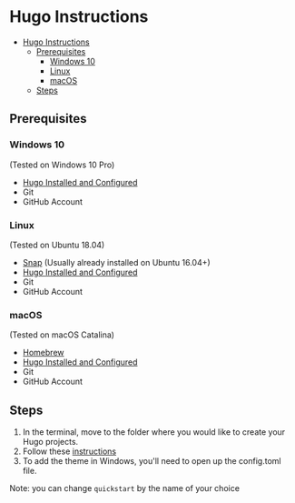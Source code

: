 # Hugo Instructions

- [Hugo Instructions](#hugo-instructions)
  - [Prerequisites](#prerequisites)
    - [Windows 10](#windows-10)
    - [Linux](#linux)
    - [macOS](#macos)
  - [Steps](#steps)

## Prerequisites

### Windows 10

(Tested on Windows 10 Pro)

- [Hugo Installed and Configured](https://gohugo.io/getting-started/installing/#windows)
- Git
- GitHub Account

### Linux

(Tested on Ubuntu 18.04)

- [Snap](https://snapcraft.io/) (Usually already installed on Ubuntu 16.04+)
- [Hugo Installed and Configured](https://gohugo.io/getting-started/installing/#snap-package)
- Git
- GitHub Account

### macOS

(Tested on macOS Catalina)

- [Homebrew](https://brew.sh/)
- [Hugo Installed and Configured](https://gohugo.io/getting-started/installing/#install-hugo-with-brew)
- Git
- GitHub Account

## Steps

1. In the terminal, move to the folder where you would like to create your Hugo projects.
2. Follow these [instructions](https://gohugo.io/getting-started/quick-start/#step-2-create-a-new-site)
3. To add the theme in Windows, you'll need to open up the config.toml file.

Note: you can change `quickstart` by the name of your choice

